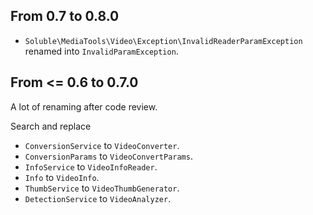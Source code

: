 
## From 0.7 to 0.8.0

- `Soluble\MediaTools\Video\Exception\InvalidReaderParamException` renamed into `InvalidParamException`.

## From <= 0.6 to 0.7.0

A lot of renaming after code review.

Search and replace
 
- `ConversionService` to `VideoConverter`.
- `ConversionParams` to `VideoConvertParams`.
- `InfoService` to `VideoInfoReader`.
- `Info` to `VideoInfo`.
- `ThumbService` to `VideoThumbGenerator`.
- `DetectionService` to `VideoAnalyzer`.
